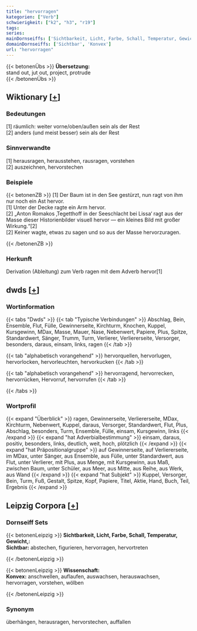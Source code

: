 ```yaml
---
title: "hervorragen"
kategorien: ["Verb"]
schwierigkeit: ["k2", "h3", "r19"]
tags:
series:
mainDornseiffs: ['Sichtbarkeit, Licht, Farbe, Schall, Temperatur, Gewicht,', 'Wissenschaft']
domainDornseiffs: ['Sichtbar', 'Konvex']
url: "hervorragen"
---
```


{{< betonenÜbs >}}
**Übersetzung:**  
stand out, jut  out, project, protrude  
{{< /betonenÜbs >}}

## Wiktionary [[+](https://de.wiktionary.org/wiki/hervorragen)]

### Bedeutungen
[1] räumlich: weiter vorne/oben/außen sein als der Rest  
[2] anders (und meist besser) sein als der Rest  

### Sinnverwandte
[1] herausragen, herausstehen, rausragen, vorstehen  
[2] auszeichnen, hervorstechen  

### Beispiele
{{< betonenZB >}}
[1] Der Baum ist in den See gestürzt, nun ragt von ihm nur noch ein Ast hervor.  
[1] Unter der Decke ragte ein Arm hervor.  
[2] „Anton Romakos ‚Tegetthoff in der Seeschlacht bei Lissa‘ ragt aus der Masse dieser Historienbilder visuell hervor — ein kleines Bild mit großer Wirkung.“[2]  
[2] Keiner wagte, etwas zu sagen und so aus der Masse hervorzuragen.  

{{< /betonenZB >}}
### Herkunft
Derivation (Ableitung) zum Verb ragen mit dem Adverb hervor[1]  



## dwds [[+](https://www.dwds.de/wb/hervorragen)]

### Wortinformation
{{< tabs "Dwds" >}}
{{< tab "Typische Verbindungen" >}}
Abschlag, Bein, Ensemble, Flut, Fülle, Gewinnerseite, Kirchturm, Knochen, Kuppel, Kursgewinn, MDax, Masse, Mauer, Nase, Nebenwert, Papiere, Plus, Spitze, Standardwert, Sänger, Trumm, Turm, Verlierer, Verliererseite, Versorger, besonders, daraus, einsam, links, ragen
{{< /tab >}}

{{< tab "alphabetisch vorangehend" >}}
hervorquellen, hervorlugen, hervorlocken, hervorleuchten, hervorkucken
{{< /tab >}}

{{< tab "alphabetisch vorangehend" >}}
hervorragend, hervorrecken, hervorrücken, Hervorruf, hervorrufen
{{< /tab >}}

{{< /tabs >}}

### Wortprofil
{{< expand "Überblick" >}} ragen, Gewinnerseite, Verliererseite, MDax, Kirchturm, Nebenwert, Kuppel, daraus, Versorger, Standardwert, Flut, Plus, Abschlag, besonders, Turm, Ensemble, Fülle, einsam, Kursgewinn, links {{< /expand >}}
{{< expand "hat Adverbialbestimmung" >}} einsam, daraus, positiv, besonders, links, deutlich, weit, hoch, plötzlich {{< /expand >}}
{{< expand "hat Präpositionalgruppe" >}} auf Gewinnerseite, auf Verliererseite, im MDax, unter Sänger, aus Ensemble, aus Fülle, unter Standardwert, aus Flut, unter Verlierer, mit Plus, aus Menge, mit Kursgewinn, aus Maß, zwischen Baum, unter Schüler, aus Meer, aus Mitte, aus Reihe, aus Werk, aus Wand {{< /expand >}}
{{< expand "hat Subjekt" >}} Kuppel, Versorger, Bein, Turm, Fuß, Gestalt, Spitze, Kopf, Papiere, Titel, Aktie, Hand, Buch, Teil, Ergebnis {{< /expand >}}

## Leipzig Corpora [[+](https://corpora.uni-leipzig.de/en/res?word=hervorragen&corpusId=deu_newscrawl-public_2018)]

### Dornseiff Sets
{{< betonenLeipzig >}}
**Sichtbarkeit, Licht, Farbe, Schall, Temperatur, Gewicht,:**  
**Sichtbar:** abstechen, figurieren, hervorragen, hervortreten  

{{< /betonenLeipzig >}}


{{< betonenLeipzig >}}
**Wissenschaft:**  
**Konvex:** anschwellen, auflaufen, auswachsen, herauswachsen, hervorragen, vorstehen, wölben  

{{< /betonenLeipzig >}}

### Synonym
überhängen, herausragen, hervorstechen, auffallen

